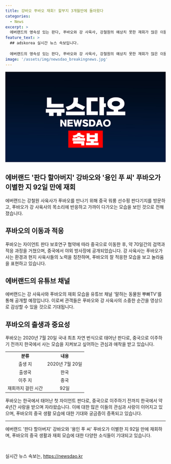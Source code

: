 ```yaml
---
title: 강바오 푸바오 재회! 할부지 3개월만에 돌아왔다
categories:
  - News
excerpt: >
  에버랜드의 영속성 있는 판다, 푸바오와 강 사육사, 강철원의 예상치 못한 재회가 많은 이들의 이목을 끌고 있다. 푸바오가 중국으로 떠나고 92일 만에 강 사육사가 그를 다시 만나러 중국을 방문한 사실은 많은 이들의 호기심을 자극하고 있다. 에버랜드는 강 사육사와 푸바오 재회 모습을 유튜브 채널 말하는 동물원 뿌빠TV를 통해 공개할 예정이며, 많은 이들이 이를 기다리고 있다. 함께 영속성 있는 판다, 푸바오의 귀여운 모습을 기대하는 사람들에게 설렘을 전하고 있다.
feature_text: >
  ## adskorea 실시간 뉴스 속보입니다.

  에버랜드의 영속성 있는 판다, 푸바오와 강 사육사, 강철원의 예상치 못한 재회가 많은 이들의 이목을 끌고 있다. 푸바오가 중국으로 떠나고 92일 만에 강 사육사가 그를 다시 만나러 중국을 방문한 사실은 많은 이들의 호기심을 자극하고 있다. 에버랜드는 강 사육사와 푸바오 재회 모습을 유튜브 채널 말하는 동물원 뿌빠TV를 통해 공개할 예정이며, 많은 이들이 이를 기다리고 있다. 함께 영속성 있는 판다, 푸바오의 귀여운 모습을 기대하는 사람들에게 설렘을 전하고 있다.
image: '/assets/img/newsdao_breakingnews.jpg'
---
```


<p><img src="/assets/img/newsdao_breakingnews.jpg" alt="adskorea 속보" /></p>

<h2 data-ke-size="size26">에버랜드 '판다 할아버지' 강바오와 '용인 푸 씨' 푸바오가 이별한 지 92일 만에 재회</h2>

<p data-ke-size="size16">에버랜드는 강철원 사육사가 푸바오를 만나기 위해 중국 워룽 선수핑 판다기지를 방문하고, 푸바오가 강 사육사의 목소리에 반응하고 가까이 다가오는 모습을 보인 것으로 전해졌습니다.</p>

<h2 data-ke-size="size26">푸바오의 이동과 적응</h2>

<p data-ke-size="size16">푸바오는 자이언트 판다 보호연구 협약에 따라 중국으로 이동한 후, 약 70일간의 검역과 적응 과정을 거쳤으며, 중국에서 야외 방사장에 공개되었습니다. 강 사육사는 푸바오가 사는 환경과 현지 사육사들의 노력을 칭찬하며, 푸바오의 잘 적응한 모습을 보고 놀라움을 표현하고 있습니다.</p>

<h2 data-ke-size="size26">에버랜드의 유튜브 채널</h2>

<p data-ke-size="size16">에버랜드는 강 사육사와 푸바오의 재회 모습을 유튜브 채널 '말하는 동물원 뿌빠TV'를 통해 공개할 예정입니다. 이로써 관객들은 푸바오와 강 사육사의 소중한 순간을 영상으로 감상할 수 있을 것으로 기대됩니다.</p>

<h2 data-ke-size="size26">푸바오의 출생과 중요성</h2>

<p data-ke-size="size16">푸바오는 2020년 7월 20일 국내 최초 자연 번식으로 태어난 판다로, 중국으로 이주하기 전까지 한국에서 사는 모습을 지켜보고 싶어하는 관심과 애착을 받고 있습니다.</p>

<table>
    <tr>
        <td style="text-align: center; height: 17px;"><b>분류</b></td>
        <td style="text-align: center; height: 17px;"><b>내용</b></td>
    </tr>
    <tr>
        <td style="text-align: center; height: 17px;">출생 지</td>
        <td style="text-align: center; height: 17px;">2020년 7월 20일</td>
    </tr>
    <tr>
        <td style="text-align: center; height: 17px;">출생국</td>
        <td style="text-align: center; height: 17px;">한국</td>
    </tr>
    <tr>
        <td style="text-align: center; height: 17px;">이주 지</td>
        <td style="text-align: center; height: 17px;">중국</td>
    </tr>
    <tr>
        <td style="text-align: center; height: 17px;">재회까지 걸린 시간</td>
        <td style="text-align: center; height: 17px;">92일</td>
    </tr>
</table>

<p data-ke-size="size16">푸바오는 한국에서 태어난 첫 자이언트 판다로, 중국으로 이주하기 전까지 한국에서 약 4년간 사랑을 받으며 자라왔습니다. 이에 대한 많은 이들의 관심과 사랑이 이어지고 있으며, 푸바오의 중국 생활 모습에 대한 기대와 궁금증이 증폭되고 있습니다.</p>

<hr>

<p data-ke-size="size16">에버랜드 '판다 할아버지' 강바오와 '용인 푸 씨' 푸바오가 이별한 지 92일 만에 재회하며, 푸바오의 중국 생활과 재회 모습에 대한 다양한 소식들이 기대되고 있습니다.</p>

<p data-ke-size="size16">&nbsp;</p>
실시간 뉴스 속보는, <a href="https://newsdao.kr" rel="dofollow">https://newsdao.kr</a>


